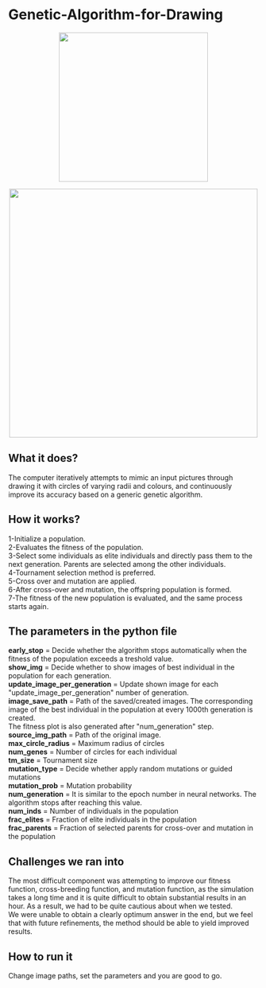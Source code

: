 # Genetic-Algorithm-for-Drawing

<p align="center">
  <img 
    width="300"
    height="300"
    src="https://user-images.githubusercontent.com/87468948/169909057-f7b19021-7323-43b2-bab8-7c7ee6ffd5ee.png"
  >
</p>

<p align="center">
  <img 
    width="500"
    height="500"
    src="https://user-images.githubusercontent.com/87468948/169909083-a2ac7050-d9e4-4798-b4fa-f30e07b32cc5.png"
  >
</p>



## What it does?  

The computer iteratively attempts to mimic an input pictures through drawing it with circles of varying radii and colours, and continuously improve its accuracy based on a generic genetic algorithm.  

## How it works?  

1-Initialize a population.  
2-Evaluates the fitness of the population.  
3-Select some individuals as elite individuals and directly pass them to the next generation. Parents are selected among the other individuals.  
4-Tournament selection method is preferred.  
5-Cross over and mutation are applied.  
6-After cross-over and mutation, the offspring population is formed.  
7-The fitness of the new population is evaluated, and the same process starts again.  

## The parameters in the python file  

**early_stop** = Decide whether the algorithm stops automatically when the fitness of the population exceeds a treshold value.  
**show_img** = Decide whether to show images of best individual in the population for each generation.  
**update_image_per_generation** = Update shown image for each "update_image_per_generation" number of generation.  
**image_save_path** = Path of the saved/created images. The corresponding image of the best individual in the population at every 1000th generation is created.  
The fitness plot is also generated after "num_generation" step.
**source_img_path** = Path of the original image.  
**max_circle_radius** = Maximum radius of circles  
**num_genes** = Number of circles for each individual  
**tm_size** = Tournament size  
**mutation_type** = Decide whether apply random mutations or guided mutations  
**mutation_prob** = Mutation probability  
**num_generation** = It is similar to the epoch number in neural networks. The algorithm stops after reaching this value.  
**num_inds** = Number of individuals in the population  
**frac_elites** = Fraction of elite individuals in the population  
**frac_parents** = Fraction of selected parents for cross-over and mutation in the population  

## Challenges we ran into  

The most difficult component was attempting to improve our fitness function, cross-breeding function, and mutation function, as the simulation takes a long time and it is quite difficult to obtain substantial results in an hour. As a result, we had to be quite cautious about when we tested.  
We were unable to obtain a clearly optimum answer in the end, but we feel that with future refinements, the method should be able to yield improved results.  

## How to run it  

Change image paths, set the parameters and you are good to go.  
